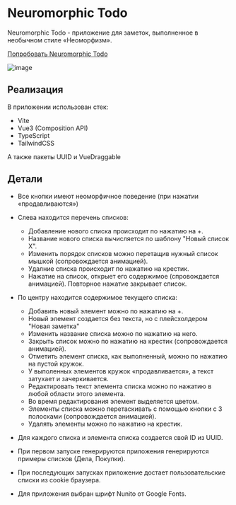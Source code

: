 # Neuromorphic Todo

Neuromorphic Todo - приложение для заметок, выполненное в необычном стиле «Неоморфизм».

[Попробовать Neuromorphic Todo](https://rdjake.github.io/Neuromorphic-Todo/)

![image](https://user-images.githubusercontent.com/60819667/200178619-af3538ae-2c0a-44f2-a7b5-7cacdc036599.png)

## Реализация

В приложении использован стек:
* Vite
* Vue3 (Composition API) 
* TypeScript 
* TailwindCSS

А также пакеты UUID и VueDraggable

## Детали

* Все кнопки имеют неоморфичное поведение (при нажатии «продавливаются»)
* Слева находится перечень списков:
  * Добавление нового списка происходит по нажатию на +.
  * Название нового списка вычисляется по шаблону "Новый список X". 
  * Изменить порядок списков можно перетащив нужный список мышкой (сопровождается анимацией). 
  * Удалние списка происходит по нажатию на крестик.
  * Нажатие на список, открыет его содержимое (спровождается анимацией). Повторное нажатие закрывает список.

* По центру находится содержимое текущего списка:
  * Добавить новый элемент можно по нажатию на +.
  * Новый элемент создается без текста, но с плейсхолдером "Новая заметка"
  * Изменить название списка можно по нажатию на него.
  * Закрыть список можно по нажатию на крестик (сопровождается анимацией).
  * Отметить элемент списка, как выполненный, можно по нажатию на пустой кружок.
  * У выполенных элементов кружок «продавливается», а текст затухает и зачеркивается.
  * Редактировать текст элемента списка можно по нажатию в любой области этого элемента.
  * Во время редактирования элемент выделяется цветом.
  * Элементы списка можно перетаскивать с помощью кнопки с 3 полосками (сопровождается анимацией).
  * Удалять элементы можно по нажатию на крестик.
  
* Для каждого списка и элемента списка создается свой ID из UUID.
* При первом запуске генерируются приложения генерируются примеры списков (Дела, Покупки).
* При последующих запусках приложение достает пользовательские списки из cookie браузера.
* Для приложения выбран шрифт Nunito от Google Fonts. 
  
  
